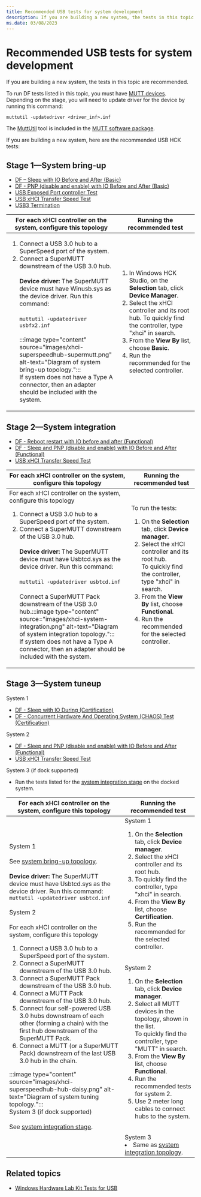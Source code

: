 ```yaml
---
title: Recommended USB tests for system development
description: If you are building a new system, the tests in this topic are recommended.
ms.date: 03/08/2023
---
```


# Recommended USB tests for system development

If you are building a new system, the tests in this topic are recommended.

To run DF tests listed in this topic, you must have [MUTT devices](microsoft-usb-test-tool--mutt--devices.md). Depending on the stage, you will need to update driver for the device by running this command:

`muttutil -updatedriver <driver_inf>.inf`

The [MuttUtil](muttutil.md) tool is included in the [MUTT software package](mutt-software-package.md).

If you are building a new system, here are the recommended USB HCK tests:

## Stage 1—System bring-up

- [DF – Sleep with IO Before and After (Basic)](/previous-versions/windows/hardware/hck/dn247481(v=vs.85))
- [DF - PNP (disable and enable) with IO Before and After (Basic)](/previous-versions/windows/hardware/hck/dn260411(v=vs.85))
- [USB Exposed Port controller Test](/previous-versions/windows/hardware/hck/hh998021(v=vs.85))
- [USB xHCI Transfer Speed Test](/previous-versions/windows/hardware/hck/hh997864(v=vs.85))
- [USB3 Termination](/previous-versions/windows/hardware/hck/jj124672(v=vs.85))

| For each xHCI controller on the system, configure this topology | Running the recommended test |
|---|---|
| <ol><li>Connect a USB 3.0 hub to a SuperSpeed port of the system.</li><li>Connect a SuperMUTT downstream of the USB 3.0 hub.<br><br>**Device driver:** The SuperMUTT device must have Winusb.sys as the device driver. Run this command:<br><br>`muttutil -updatedriver usbfx2.inf`<br><br>:::image type="content" source="images/xhci-superspeedhub-supermutt.png" alt-text="Diagram of system bring-up topology.":::<br>If system does not have a Type A connector, then an adapter should be included with the system.</li></ol> | <ol><li>In Windows HCK Studio, on the **Selection** tab, click **Device Manager**.</li><li>Select the xHCI controller and its root hub. To quickly find the controller, type "xhci" in search.</li><li>From the **View By** list, choose **Basic**.</li><li>Run the recommended for the selected controller.</li></ol> |

## Stage 2—System integration

- [DF - Reboot restart with IO before and after (Functional)](/previous-versions/windows/hardware/hck/dn260266(v=vs.85))
- [DF - Sleep and PNP (disable and enable) with IO Before and After (Functional)](/previous-versions/windows/hardware/hck/dn260391(v=vs.85))
- [USB xHCI Transfer Speed Test](/previous-versions/windows/hardware/hck/hh997864(v=vs.85))

| For each xHCI controller on the system, configure this topology | Running the recommended test |
|---|---|
| For each xHCI controller on the system, configure this topology<br><ol><li>Connect a USB 3.0 hub to a SuperSpeed port of the system.</li><li>Connect a SuperMUTT downstream of the USB 3.0 hub.<br><br>**Device driver:** The SuperMUTT device must have Usbtcd.sys as the device driver. Run this command:<br><br>`muttutil -updatedriver usbtcd.inf`<br><br>Connect a SuperMUTT Pack downstream of the USB 3.0 hub.:::image type="content" source="images/xhci-system-integration.png" alt-text="Diagram of system integration topology.":::<br>If system does not have a Type A connector, then an adapter should be included with the system. | To run the tests:<br><ol><li>On the **Selection** tab, click **Device manager**.</li><li>Select the xHCI controller and its root hub.<br>To quickly find the controller, type "xhci" in search.</li><li>From the **View By** list, choose **Functional**.</li><li>Run the recommended for the selected controller.</li></ol> |

## Stage 3—System tuneup

System 1

- [DF - Sleep with IO During (Certification)](/previous-versions/windows/hardware/hck/dn247416(v=vs.85))
- [DF - Concurrent Hardware And Operating System (CHAOS) Test (Certification)](/previous-versions/windows/hardware/hck/hh998603(v=vs.85))

System 2

- [DF - Sleep and PNP (disable and enable) with IO Before and After (Functional)](/previous-versions/windows/hardware/hck/dn260391(v=vs.85))
- [USB xHCI Transfer Speed Test](/previous-versions/windows/hardware/hck/hh997864(v=vs.85))

System 3 (if dock supported)

- Run the tests listed for the [system integration stage](#stage-2system-integration) on the docked system.

| For each xHCI controller on the system, configure this topology | Running the recommended test |
|---|---|
| System 1<br><br>See [system bring-up topology](#stage-1system-bring-up).<br><br>**Device driver:** The SuperMUTT device must have Usbtcd.sys as the device driver. Run this command:<br>`muttutil -updatedriver usbtcd.inf`<br><br>System 2<br><br>For each xHCI controller on the system, configure this topology<br><ol><li>Connect a USB 3.0 hub to a SuperSpeed port of the system.</li><li>Connect a SuperMUTT downstream of the USB 3.0 hub.</li><li>Connect a SuperMUTT Pack downstream of the USB 3.0 hub.</li><li>Connect a MUTT Pack downstream of the USB 3.0 hub.</li><li>Connect four self-powered USB 3.0 hubs downstream of each other (forming a chain) with the first hub downstream of the SuperMUTT Pack.</li><li>Connect a MUTT (or a SuperMUTT Pack) downstream of the last USB 3.0 hub in the chain.</li></ol>:::image type="content" source="images/xhci-superspeedhub-hub-daisy.png" alt-text="Diagram of system tuning topology.":::<br>System 3 (if dock supported)<br><br>See [system integration stage](#stage-2system-integration). | System 1<br><ol><li>On the **Selection** tab, click **Device manager**.</li><li>Select the xHCI controller and its root hub.</li><li>To quickly find the controller, type "xhci" in search.</li><li>From the **View By** list, choose **Certification**.</li><li>Run the recommended for the selected controller.</li></ol><br>System 2<br><ol><li>On the **Selection** tab, click **Device manager**.</li><li>Select all MUTT devices in the topology, shown in the list.<br>To quickly find the controller, type "MUTT" in search.</li><li>From the **View By** list, choose **Functional**.</li><li>Run the recommended tests for system 2.</li><li>Use 2 meter long cables to connect hubs to the system.</li></ol><br>System 3<br></ul><li>Same as [system integration topology](#stage-2system-integration).</li></ul> |

## Related topics

- [Windows Hardware Lab Kit Tests for USB](windows-hardware-certification-kit-tests-for-usb.md)
